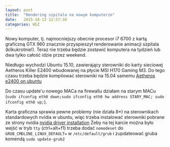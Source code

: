 ```yaml
---
layout: post
title:  "Rendering szpitala na nowym komputerze"
date:   2015-10-13 12:57:30
categories: WSZ
---
```


Nowy komputer, tj. najmocniejszy obecnie procesor i7 6700 z kartą graficzną GTX 960 znacznie przyspieszył renderowanie animacji szpitala (kilkukrotnie!). Teraz nie trzeba będzie zostawić komputera na tydzień lub dwa tylko całość idzie przez weekend.

Niedługo wychodzi Ubuntu 15.10, zawierający sterowniki do karty sieciowej Aetheros Killer E2400 wbudowanej na płycie MSI H170 Gaming M3. Do tego czasu trzeba będzie kompilować sterowniki na 15.04 samemu [Aetheros e2400 on ubuntu](http://graymattercomputing.net/index.php/how-to/13-atheros-killer-e2400-on-ubuntu)

Do czasu update'u nowego MACa na firewallu działam na starym MACu (`sudo ifconfig eth0 down;sudo ifconfig eth0 hw address STARY_MAC; sudo ifconfig eth0 up;`).

Karta graficzna sprawia pewne problemy (nie działa 8*) na sterownikach standardowych nvidia w ubuntu, więc trzeba instalować sterowniki pobrane ze strony nvidia [nvidia driver installation](http://www.askmetutorials.com/2015/01/install-uninstall-nvidia-driver-34058.html) Żeby na tej karcie można było wejść w tryb `tty` (ctrl+alt+f1) trzeba dodać `nomodeset` do `GRUB_CMDLINE_LINUX_DEFAULT=` w `/etc/default/grub` i zupdateować gruba komendą `sudo update-grub2`
